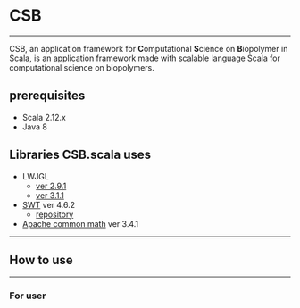 # CSB
----------------------------------  

CSB, an application framework for **C**omputational **S**cience on **B**iopolymer in Scala, is an application framework made with scalable language Scala for computational science on biopolymers.


## prerequisites

- Scala 2.12.x
- Java 8

## Libraries CSB.scala uses

  -  LWJGL
      * [ver 2.9.1](https://sourceforge.net/projects/java-game-lib/files/Official%20Releases/LWJGL%202.9.1/)  
      * [ver 3.1.1](https://www.lwjgl.org/)  
  -  [SWT](https://www.eclipse.org/swt/) ver 4.6.2
        * [repository](http://archive.eclipse.org/eclipse/downloads/drops4/R-4.6.2-201611241400/)  
  -  [Apache common math](http://commons.apache.org/proper/commons-math/download_math.cgi) ver 3.4.1



---
## How to use
---

### For user
